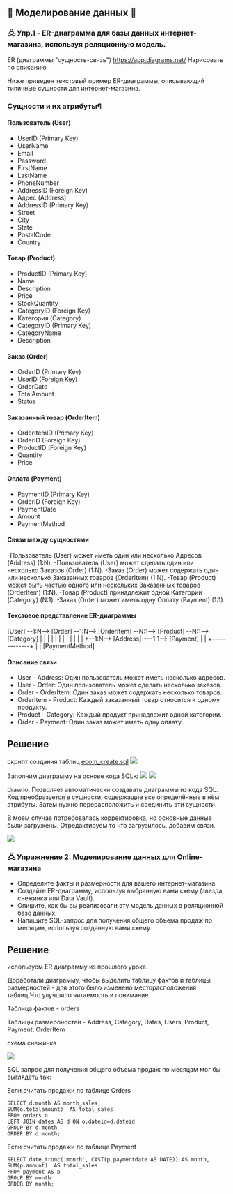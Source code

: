 ## 🦸 Моделирование данных 🦸
### 🖧 Упр.1 - ER-диаграмма для базы данных интернет-магазина, используя реляционную модель.

ER (диаграммы "сущность-связь")
https://app.diagrams.net/
Нарисовать по описанию

Ниже приведен текстовый пример ER-диаграммы, описывающий типичные сущности для интернет-магазина.
 
### Сущности и их атрибуты¶

#### Пользователь (User)
 - UserID (Primary Key)
 - UserName
 - Email
 - Password
 - FirstName
 - LastName
 - PhoneNumber
 - AddressID (Foreign Key)
 - Адрес (Address)
 - AddressID (Primary Key)
 - Street
 - City
 - State
 - PostalCode
 - Country

#### Товар (Product)
 - ProductID (Primary Key)
 - Name
 - Description
 - Price
 - StockQuantity
 - CategoryID (Foreign Key)
 - Категория (Category)
 - CategoryID (Primary Key)
 - CategoryName
 - Description

#### Заказ (Order)
 - OrderID (Primary Key)
 - UserID (Foreign Key)
 - OrderDate
 - TotalAmount
 - Status

#### Заказанный товар (OrderItem)
 - OrderItemID (Primary Key)
 - OrderID (Foreign Key)
 - ProductID (Foreign Key)
 - Quantity
 - Price

#### Оплата (Payment)
 - PaymentID (Primary Key)
 - OrderID (Foreign Key)
 - PaymentDate
 - Amount
 - PaymentMethod

#### Связи между сущностями
 -Пользователь (User) может иметь один или несколько Адресов (Address) (1:N).
 -Пользователь (User) может сделать один или несколько Заказов (Order) (1:N).
 -Заказ (Order) может содержать один или несколько Заказанных товаров (OrderItem) (1:N).
 -Товар (Product) может быть частью одного или нескольких Заказанных товаров (OrderItem) (1:N).
 -Товар (Product) принадлежит одной Категории (Category) (N:1).
 -Заказ (Order) может иметь одну Оплату (Payment) (1:1).

#### Текстовое представление ER-диаграммы

[User] --1:N--> [Order] --1:N--> [OrderItem] --N:1--> [Product] --N:1--> [Category] | | | | | | | | | | | | +--1:N--> [Address] +--1:1--> [Payment] | | +-------------+ | | [PaymentMethod]



#### Описание связи
 - User - Address: Один пользователь может иметь несколько адресов.
 - User - Order: Один пользователь может сделать несколько заказов.
 - Order - OrderItem: Один заказ может содержать несколько товаров.
 - OrderItem - Product: Каждый заказанный товар относится к одному продукту.
 - Product - Category: Каждый продукт принадлежит одной категории.
 - Order - Payment: Один заказ может иметь одну оплату.
 

## Решение

 скрипт создания таблиц [ecom_create.sql](../files/ecom_create.sql)
 ![](../images/01_02_01.png)
 
Заполним диаграмму на основе кода SQLю
 ![](../images/01_02_02.png)
 ![](../images/01_02_03.png)

draw.io. Позволяет автоматически создавать диаграммы из кода SQL. Код преобразуется в сущности, содержащие все определённые в нём атрибуты. Затем нужно перерасположить и соединить эти сущности.

В моем случае потребовалась корректировка, но основные данные были загружены. Отредактируем то что загрузилось, добавим связи.

 ![](../images/01_02_04.png)
 
### 🖧  Упражнение 2: Моделирование данных для Online-магазина

 - Определите факты и размерности для вашего интернет-магазина.
 - Создайте ER-диаграмму, используя выбранную вами схему (звезда, снежинка или Data Vault).
 - Опишите, как бы вы реализовали эту модель данных в реляционной базе данных.
 - Напишите SQL-запрос для получения общего объема продаж по месяцам, используя созданную вами схему.

## Решение

используем ER диаграмму из прошлого урока.

Доработали диаграмму, чтобы выделить таблицу фактов и таблицы размерностей - для этого было изменено месторасположения таблиц.Что улучшило читаемость и понимание.

Таблица фактов - orders

Таблицы размероностей - Address, Category,  Dates, Users, Product,  Payment, OrderItem

схема  снежинка

 ![](../images/01_02_05.png)
 
SQL запрос  для получения общего объема продаж по месяцам мог бы выглядеть так:

Если считать продажи по таблице Orders
```
SELECT d.month AS month_sales,
SUM(o.totalamount)  AS total_sales
FROM orders o 
LEFT JOIN dates AS d ON o.dateid=d.dateid
GROUP BY d.month
ORDER BY d.month;
```

Если считать продажи по таблице Payment
```
SELECT date_trunc('month', CAST(p.paymentdate AS DATE)) AS month,
SUM(p.amount)  AS total_sales
FROM payment AS p
GROUP BY month
ORDER BY month;
```